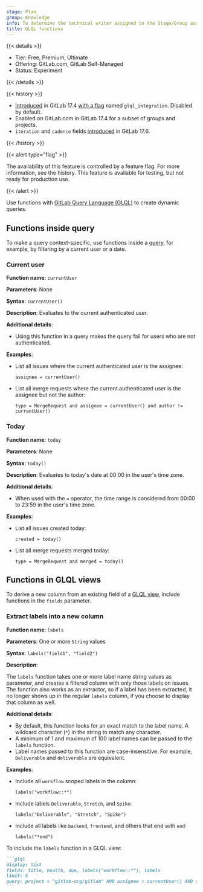 ```yaml
---
stage: Plan
group: Knowledge
info: To determine the technical writer assigned to the Stage/Group associated with this page, see https://handbook.gitlab.com/handbook/product/ux/technical-writing/#assignments
title: GLQL functions
---
```


{{< details >}}

- Tier: Free, Premium, Ultimate
- Offering: GitLab.com, GitLab Self-Managed
- Status: Experiment

{{< /details >}}

{{< history >}}

- [Introduced](https://gitlab.com/groups/gitlab-org/-/epics/14767) in GitLab 17.4 [with a flag](../../administration/feature_flags.md) named `glql_integration`. Disabled by default.
- Enabled on GitLab.com in GitLab 17.4 for a subset of groups and projects.
- `iteration` and `cadence` fields [introduced](https://gitlab.com/gitlab-org/gitlab-query-language/gitlab-query-language/-/issues/74) in GitLab 17.6.

{{< /history >}}

{{< alert type="flag" >}}

The availability of this feature is controlled by a feature flag.
For more information, see the history.
This feature is available for testing, but not ready for production use.

{{< /alert >}}

Use functions with [GitLab Query Language (GLQL)](_index.md) to create dynamic queries.

## Functions inside query

To make a query context-specific, use functions inside a [query](_index.md#query-syntax), for example,
by filtering by a current user or a date.

### Current user

**Function name**: `currentUser`

**Parameters**: None

**Syntax**: `currentUser()`

**Description**: Evaluates to the current authenticated user.

**Additional details**:

- Using this function in a query makes the query fail for users who are not authenticated.

**Examples**:

- List all issues where the current authenticated user is the assignee:

  ```plaintext
  assignee = currentUser()
  ```

- List all merge requests where the current authenticated user is the assignee but not the author:

  ```plaintext
  type = MergeRequest and assignee = currentUser() and author != currentUser()
  ```

### Today

**Function name**: `today`

**Parameters**: None

**Syntax**: `today()`

**Description**: Evaluates to today's date at 00:00 in the user's time zone.

**Additional details**:

- When used with the `=` operator, the time range is considered from 00:00 to 23:59 in the user's time zone.

**Examples**:

- List all issues created today:

  ```plaintext
  created = today()
  ```

- List all merge requests merged today:

  ```plaintext
  type = MergeRequest and merged = today()
  ```

## Functions in GLQL views

To derive a new column from an existing field of a [GLQL view](_index.md#glql-views), include
functions in the `fields` parameter.

### Extract labels into a new column

**Function name**: `labels`

**Parameters**: One or more `String` values

**Syntax**: `labels("field1", "field2")`

**Description**:

The `labels` function takes one or more label name string values as parameter,
and creates a filtered column with only those labels on issues.
The function also works as an extractor, so if a label has been extracted, it no longer shows up
in the regular `labels` column, if you choose to display that column as well.

**Additional details**:

- By default, this function looks for an exact match to the label name.
  A wildcard character (`*`) in the string to match any character.
- A minimum of 1 and maximum of 100 label names can be passed to the `labels` function.
- Label names passed to this function are case-insensitive. For example, `Deliverable` and `deliverable` are equivalent.

**Examples**:

- Include all `workflow` scoped labels in the column:

  ```plaintext
  labels("workflow::*")
  ```

- Include labels `Deliverable`, `Stretch`, and `Spike`:

  ```plaintext
  labels("Deliverable", "Stretch", "Spike")
  ```

- Include all labels like `backend`, `frontend`, and others that end with `end`:

  ```plaintext
  labels("*end")
  ```

To include the `labels` function in a GLQL view:

````markdown
```glql
display: list
fields: title, health, due, labels("workflow::*"), labels
limit: 5
query: project = "gitlab-org/gitlab" AND assignee = currentUser() AND state = opened
```
````
